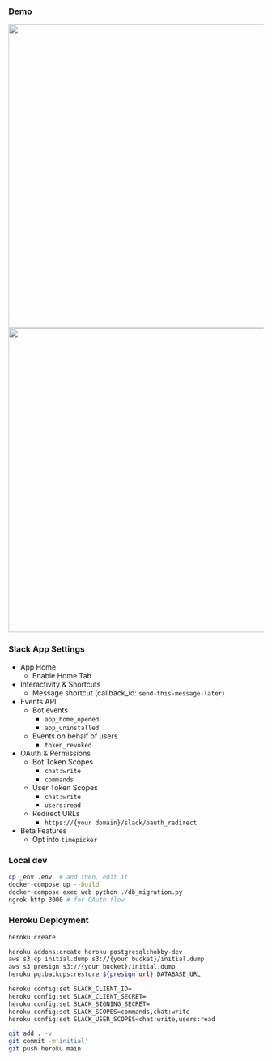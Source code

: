 ### Demo

<img src="https://user-images.githubusercontent.com/19658/108726398-b8106f00-756a-11eb-8252-7aaf2d2ea66a.gif" width=600>
<img src="https://user-images.githubusercontent.com/19658/108726282-944d2900-756a-11eb-9628-ecc324d2d609.gif" width=600>

### Slack App Settings

* App Home
  * Enable Home Tab
* Interactivity & Shortcuts
  * Message shortcut (callback_id: `send-this-message-later`)
* Events API
  * Bot events
    * `app_home_opened`
    * `app_uninstalled`
  * Events on behalf of users
    * `token_revoked`
* OAuth & Permissions
  * Bot Token Scopes
    * `chat:write`
    * `commands`
  * User Token Scopes
    * `chat:write`
    * `users:read`
  * Redirect URLs
    * `https://{your domain}/slack/oauth_redirect`
* Beta Features
  * Opt into `timepicker`

### Local dev

```bash
cp _env .env  # and then, edit it
docker-compose up --build
docker-compose exec web python ./db_migration.py
ngrok http 3000 # for OAuth flow
```

### Heroku Deployment

```bash
heroku create

heroku addons:create heroku-postgresql:hobby-dev
aws s3 cp initial.dump s3://{your bucket}/initial.dump
aws s3 presign s3://{your bucket}/initial.dump
heroku pg:backups:restore ${presign url} DATABASE_URL

heroku config:set SLACK_CLIENT_ID=
heroku config:set SLACK_CLIENT_SECRET=
heroku config:set SLACK_SIGNING_SECRET=
heroku config:set SLACK_SCOPES=commands,chat:write
heroku config:set SLACK_USER_SCOPES=chat:write,users:read

git add . -v
git commit -m'initial'
git push heroku main
```